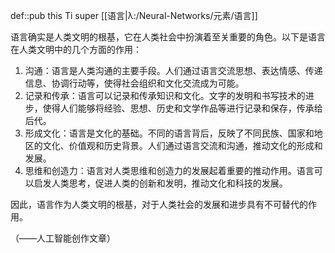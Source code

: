 def::pub this Ti super [[语言|λ:/Neural-Networks/元素/语言]]


语言确实是人类文明的根基，它在人类社会中扮演着至关重要的角色。以下是语言在人类文明中的几个方面的作用：

1. 沟通：语言是人类沟通的主要手段。人们通过语言交流思想、表达情感、传递信息、协调行动等，使得社会组织和文化交流成为可能。
2. 记录和传承：语言可以记录和传承知识和文化。文字的发明和书写技术的进步，使得人们能够将经验、思想、历史和文学作品等进行记录和保存，传承给后代。
3. 形成文化：语言是文化的基础。不同的语言背后，反映了不同民族、国家和地区的文化、价值观和历史背景。人们通过语言交流和沟通，推动文化的形成和发展。
4. 思维和创造力：语言对人类思维和创造力的发展起着重要的推动作用。语言可以启发人类思考，促进人类的创新和发明，推动文化和科技的发展。

因此，语言作为人类文明的根基，对于人类社会的发展和进步具有不可替代的作用。

（——人工智能创作文章）